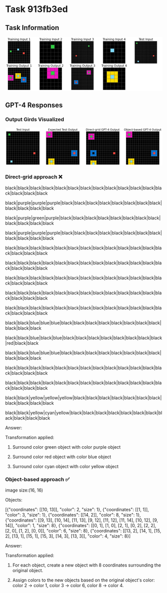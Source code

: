 
# Task 913fb3ed

## Task Information

![](images/tasks/913fb3ed.png)

## GPT-4 Responses

### Output Girds Visualized
![](images/solutions/913fb3ed.png)

### Direct-grid approach ❌
black|black|black|black|black|black|black|black|black|black|black|black|black|black|black|black

black|purple|purple|purple|black|black|black|black|black|black|black|black|black|black|black|black

black|purple|green|purple|black|black|black|black|black|black|black|black|black|black|black|black

black|purple|purple|purple|black|black|black|black|black|black|black|black|black|black|black|black

black|black|black|black|black|black|black|black|black|black|black|black|black|black|black|black

black|black|black|black|black|black|black|black|black|black|black|black|black|black|black|black

black|black|black|black|black|black|black|black|black|black|black|black|black|black|black|black

black|black|black|black|black|black|black|black|black|black|black|black|black|black|black|black

black|black|black|black|black|black|black|black|black|black|black|black|black|black|black|black

black|black|blue|blue|blue|black|black|black|black|black|black|black|black|black|black|black

black|black|blue|black|blue|black|black|black|black|black|black|black|black|red|black|black

black|black|blue|blue|blue|black|black|black|black|black|black|black|black|black|black|black

black|black|black|black|black|black|black|black|black|black|black|black|black|black|black|black

black|black|black|black|black|black|black|black|black|black|black|black|black|black|black|black

black|black|yellow|yellow|yellow|black|black|black|black|black|black|black|black|black|black|black

black|black|yellow|cyan|yellow|black|black|black|black|black|black|black|black|black|black|black



Answer:

Transformation applied:

1. Surround color green object with color purple object

2. Surround color red object with color blue object

3. Surround color cyan object with color yellow object

### Object-based approach ✅
image size:(16, 16)

Objects:

[{"coordinates": [[10, 13]], "color": 2, "size": 1}, {"coordinates": [[1, 1]], "color": 3, "size": 1}, {"coordinates": [[14, 2]], "color": 8, "size": 1}, {"coordinates": [[9, 13], [10, 14], [11, 13], [9, 12], [11, 12], [11, 14], [10, 12], [9, 14]], "color": 1, "size": 8}, {"coordinates": [[0, 1], [1, 0], [2, 1], [0, 2], [2, 2], [2, 0], [1, 2], [0, 0]], "color": 6, "size": 8}, {"coordinates": [[13, 2], [14, 1], [15, 2], [13, 1], [15, 1], [15, 3], [14, 3], [13, 3]], "color": 4, "size": 8}]



Answer:

Transformation applied:

1. For each object, create a new object with 8 coordinates surrounding the original object.

2. Assign colors to the new objects based on the original object's color: color 2 -> color 1, color 3 -> color 6, color 8 -> color 4.

